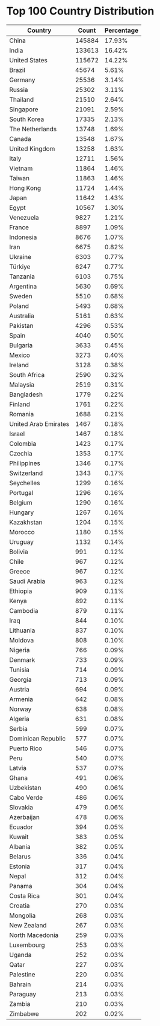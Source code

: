 # Top 100 Country Distribution
| Country | Count | Percentage |
|----|----|----|
| China | 145884 | 17.93% |
| India | 133613 | 16.42% |
| United States | 115672 | 14.22% |
| Brazil | 45674 | 5.61% |
| Germany | 25536 | 3.14% |
| Russia | 25302 | 3.11% |
| Thailand | 21510 | 2.64% |
| Singapore | 21091 | 2.59% |
| South Korea | 17335 | 2.13% |
| The Netherlands | 13748 | 1.69% |
| Canada | 13548 | 1.67% |
| United Kingdom | 13258 | 1.63% |
| Italy | 12711 | 1.56% |
| Vietnam | 11864 | 1.46% |
| Taiwan | 11863 | 1.46% |
| Hong Kong | 11724 | 1.44% |
| Japan | 11642 | 1.43% |
| Egypt | 10567 | 1.30% |
| Venezuela | 9827 | 1.21% |
| France | 8897 | 1.09% |
| Indonesia | 8676 | 1.07% |
| Iran | 6675 | 0.82% |
| Ukraine | 6303 | 0.77% |
| Türkiye | 6247 | 0.77% |
| Tanzania | 6103 | 0.75% |
| Argentina | 5630 | 0.69% |
| Sweden | 5510 | 0.68% |
| Poland | 5493 | 0.68% |
| Australia | 5161 | 0.63% |
| Pakistan | 4296 | 0.53% |
| Spain | 4040 | 0.50% |
| Bulgaria | 3633 | 0.45% |
| Mexico | 3273 | 0.40% |
| Ireland | 3128 | 0.38% |
| South Africa | 2590 | 0.32% |
| Malaysia | 2519 | 0.31% |
| Bangladesh | 1779 | 0.22% |
| Finland | 1761 | 0.22% |
| Romania | 1688 | 0.21% |
| United Arab Emirates | 1467 | 0.18% |
| Israel | 1467 | 0.18% |
| Colombia | 1423 | 0.17% |
| Czechia | 1353 | 0.17% |
| Philippines | 1346 | 0.17% |
| Switzerland | 1343 | 0.17% |
| Seychelles | 1299 | 0.16% |
| Portugal | 1296 | 0.16% |
| Belgium | 1290 | 0.16% |
| Hungary | 1267 | 0.16% |
| Kazakhstan | 1204 | 0.15% |
| Morocco | 1180 | 0.15% |
| Uruguay | 1132 | 0.14% |
| Bolivia | 991 | 0.12% |
| Chile | 967 | 0.12% |
| Greece | 967 | 0.12% |
| Saudi Arabia | 963 | 0.12% |
| Ethiopia | 909 | 0.11% |
| Kenya | 892 | 0.11% |
| Cambodia | 879 | 0.11% |
| Iraq | 844 | 0.10% |
| Lithuania | 837 | 0.10% |
| Moldova | 808 | 0.10% |
| Nigeria | 766 | 0.09% |
| Denmark | 733 | 0.09% |
| Tunisia | 714 | 0.09% |
| Georgia | 713 | 0.09% |
| Austria | 694 | 0.09% |
| Armenia | 642 | 0.08% |
| Norway | 638 | 0.08% |
| Algeria | 631 | 0.08% |
| Serbia | 599 | 0.07% |
| Dominican Republic | 577 | 0.07% |
| Puerto Rico | 546 | 0.07% |
| Peru | 540 | 0.07% |
| Latvia | 537 | 0.07% |
| Ghana | 491 | 0.06% |
| Uzbekistan | 490 | 0.06% |
| Cabo Verde | 486 | 0.06% |
| Slovakia | 479 | 0.06% |
| Azerbaijan | 478 | 0.06% |
| Ecuador | 394 | 0.05% |
| Kuwait | 383 | 0.05% |
| Albania | 382 | 0.05% |
| Belarus | 336 | 0.04% |
| Estonia | 317 | 0.04% |
| Nepal | 312 | 0.04% |
| Panama | 304 | 0.04% |
| Costa Rica | 301 | 0.04% |
| Croatia | 270 | 0.03% |
| Mongolia | 268 | 0.03% |
| New Zealand | 267 | 0.03% |
| North Macedonia | 259 | 0.03% |
| Luxembourg | 253 | 0.03% |
| Uganda | 252 | 0.03% |
| Qatar | 227 | 0.03% |
| Palestine | 220 | 0.03% |
| Bahrain | 214 | 0.03% |
| Paraguay | 213 | 0.03% |
| Zambia | 210 | 0.03% |
| Zimbabwe | 202 | 0.02% |
